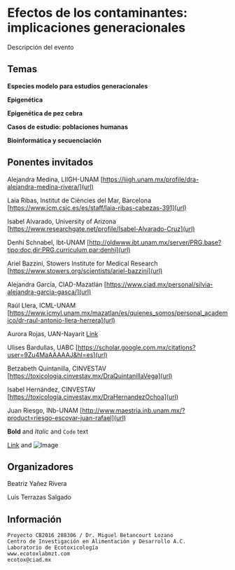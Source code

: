 # Efectos de los contaminantes: implicaciones generacionales

Descripción del evento

## Temas

**Especies modelo para estudios generacionales**

**Epigenética**

**Epigenética de pez cebra**

**Casos de estudio: poblaciones humanas**

**Bioinformática y secuenciación**

## Ponentes invitados

Alejandra Medina, LIIGH-UNAM  [https://liigh.unam.mx/profile/dra-alejandra-medina-rivera/](url)

Laia Ribas, Institut de Ciències del Mar, Barcelona  [https://www.icm.csic.es/es/staff/laia-ribas-cabezas-391](url)

Isabel Alvarado, University of Arizona  [https://www.researchgate.net/profile/Isabel-Alvarado-Cruz](url)

Denhí Schnabel, Ibt-UNAM  [http://oldwww.ibt.unam.mx/server/PRG.base?tipo:doc,dir:PRG.curriculum,par:denhi](url)

Ariel Bazzini, Stowers Institute for Medical Research  [https://www.stowers.org/scientists/ariel-bazzini](url)

Alejandra García, CIAD-Mazatlán  [https://www.ciad.mx/personal/silvia-alejandra-garcia-gasca/](url)

Raúl Llera, ICML-UNAM  [https://www.icmyl.unam.mx/mazatlan/es/quienes_somos/personal_academico/dr-raul-antonio-llera-herrera](url)

Aurora Rojas, UAN-Nayarit  [Link](url)

Ulises Bardullas, UABC  [https://scholar.google.com.mx/citations?user=9Zu4MaAAAAAJ&hl=es](url)

Betzabeth Quintanilla,  CINVESTAV  [https://toxicologia.cinvestav.mx/DraQuintanillaVega](url)

Isabel Hernández, CINVESTAV  [https://toxicologia.cinvestav.mx/DraHernandezOchoa](url)

Juan Riesgo, INb-UNAM  [http://www.maestria.inb.unam.mx/?product=riesgo-escovar-juan-rafael](url)



**Bold** and _Italic_ and `Code` text

[Link](url) and ![Image](src)

## Organizadores
Beatriz Yañez Rivera

Luis Terrazas Salgado

## Información
```
Proyecto CB2016 288306 / Dr. Miguel Betancourt Lozano
Centro de Investigación en Alimentación y Desarrollo A.C.
Laboratorio de Ecotoxicología
www.ecotoxlabmzt.com
ecotox@ciad.mx






